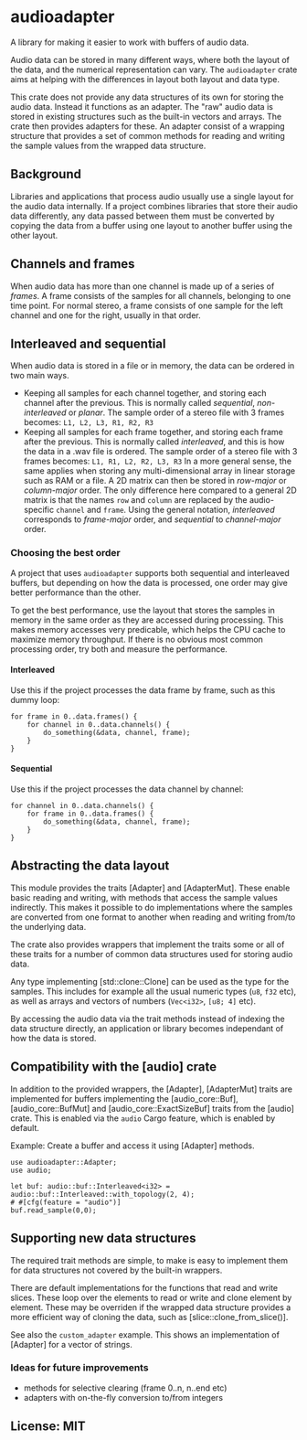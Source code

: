 # audioadapter

A library for making it easier to work with buffers of audio data.

Audio data can be stored in many different ways,
where both the layout of the data, and the numerical representation can vary.
The `audioadapter` crate aims at helping with the differences
in layout both layout and data type.

This crate does not provide any data structures of its own
for storing the audio data.
Instead it functions as an adapter.
The "raw" audio data is stored in existing structures
such as the built-in vectors and arrays.
The crate then provides adapters for these.
An adapter consist of a wrapping structure that provides
a set of common methods for reading and writing the sample values
from the wrapped data structure. 


## Background
Libraries and applications that process audio usually use
a single layout for the audio data internally.
If a project combines libraries that store their audio data differently,
any data passed between them must be converted
by copying the data from a buffer using one layout
to another buffer using the other layout.

## Channels and frames
When audio data has more than one channel is made up of a series of _frames_.
A frame consists of the samples for all channels, belonging to one time point.
For normal stereo, a frame consists of one sample for the left channel
and one for the right, usually in that order.

## Interleaved and sequential
When audio data is stored in a file or in memory,
the data can be ordered in two main ways.
- Keeping all samples for each channel together,
  and storing each channel after the previous.
  This is normally called _sequential_, _non-interleaved_ or _planar_.
  The sample order of a stereo file with 3 frames becomes:
  `L1, L2, L3, R1, R2, R3`
- Keeping all samples for each frame together,
  and storing each frame after the previous.
  This is normally called _interleaved_, and this is how the data in a .wav file is ordered.
  The sample order of a stereo file with 3 frames becomes:
  `L1, R1, L2, R2, L3, R3`
In a more general sense, the same applies when storing
any multi-dimensional array in linear storage such as RAM or a file.
A 2D matrix can then be stored in _row-major_ or _column-major_ order.
The only difference here compared to a general 2D matrix is that the names `row` and `column`
are replaced by the audio-specific `channel` and `frame`.
Using the general notation, _interleaved_ corresponds to _frame-major_ order,
and _sequential_ to _channel-major_ order.

### Choosing the best order
A project that uses `audioadapter` supports both sequential and interleaved buffers,
but depending on how the data is processed, one order may give better performance than the other.

To get the best performance, use the layout that stores the samples in memory
in the same order as they are accessed during processing.
This makes memory accesses very predicable, which helps the CPU cache to maximize memory throughput.
If there is no obvious most common processing order,
try both and measure the performance.

#### Interleaved
Use this if the project processes the data frame by frame, such as this dummy loop:
```ignore
for frame in 0..data.frames() {
    for channel in 0..data.channels() {
        do_something(&data, channel, frame);
    }
}
```

#### Sequential
Use this if the project processes the data channel by channel:
```ignore
for channel in 0..data.channels() {
    for frame in 0..data.frames() {
        do_something(&data, channel, frame);
    }
}
```

## Abstracting the data layout
This module provides the traits [Adapter] and [AdapterMut].
These enable basic reading and writing, with methods that access the sample values
indirectly.
This makes it possible to do implementations where the samples are converted
from one format to another when reading and writing from/to the underlying data.

The crate also provides wrappers that implement the traits some or all of these traits
for a number of common data structures used for storing audio data.

Any type implementing [std::clone::Clone] can be used as the type for the samples.
This includes for example all the usual numeric types (`u8`, `f32` etc),
as well as arrays and vectors of numbers (`Vec<i32>`, `[u8; 4]` etc). 

By accessing the audio data via the trait methods instead
of indexing the data structure directly,
an application or library becomes independant of how the data is stored.

## Compatibility with the [audio] crate
In addition to the provided wrappers, the [Adapter], [AdapterMut] traits are implemented for
buffers implementing the [audio_core::Buf], [audio_core::BufMut] and [audio_core::ExactSizeBuf]
traits from the [audio] crate.
This is enabled via the `audio` Cargo feature, which is enabled by default.

Example: Create a buffer and access it using [Adapter] methods.
```
use audioadapter::Adapter;
use audio;

let buf: audio::buf::Interleaved<i32> = audio::buf::Interleaved::with_topology(2, 4);
# #[cfg(feature = "audio")]
buf.read_sample(0,0);
```


## Supporting new data structures
The required trait methods are simple, to make is easy to implement them for
data structures not covered by the built-in wrappers.

There are default implementations for the functions that read and write slices.
These loop over the elements to read or write and clone element by element.
These may be overriden if the wrapped data structure provides a more efficient way
of cloning the data, such as [slice::clone_from_slice()].

See also the `custom_adapter` example.
This shows an implementation of [Adapter]
for a vector of strings.

### Ideas for future improvements
- methods for selective clearing (frame 0..n, n..end etc)
- adapters with on-the-fly conversion to/from integers

## License: MIT

